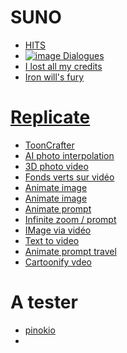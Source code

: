 # SUNO

* [HITS](https://suno.com/playlist/9b0bceb1-cf67-4179-ad6d-a199da62b2bd)
* [![image](https://github.com/Hathorock/.github/assets/7868217/7378a83d-f356-4bef-a724-3f030e44d090)
 Dialogues](https://suno.com/song/c2a4d57a-16a3-4907-a879-88f84bc23cbc)
* [I lost all my credits](https://suno.com/song/32563c85-a241-4536-8fd1-4cb7df3d745c)
* [Iron will's fury](https://suno.com/song/02504260-eaf3-4e21-ad20-cdff56791186)


# [Replicate](https://replicate.com/explore)

* [ToonCrafter](https://replicate.com/fofr/tooncrafter)
* [AI photo interpolation](https://replicate.com/google-research/frame-interpolation)
* [3D photo video](https://replicate.com/pollinations/3d-photo-inpainting)
* [Fonds verts sur vidéo](https://replicate.com/arielreplicate/robust_video_matting)
* [Animate image](https://replicate.com/camenduru/dynami-crafter-576x1024)
* [Animate image](https://replicate.com/ali-vilab/i2vgen-xl)
* [Animate prompt](https://replicate.com/zsxkib/animate-diff)
* [Infinite zoom / prompt](https://replicate.com/arielreplicate/stable_diffusion_infinite_zoom)
* [IMage via vidéo](https://replicate.com/wyhsirius/lia)
* [Text to video](https://replicate.com/cjwbw/videocrafter)
* [Animate prompt travel](https://replicate.com/zsxkib/animatediff-prompt-travel)
* [Cartoonify vdeo](https://replicate.com/sanzgiri/cartoonify_video)

# A tester

* [pinokio](https://pinokio.computer/)
* 
